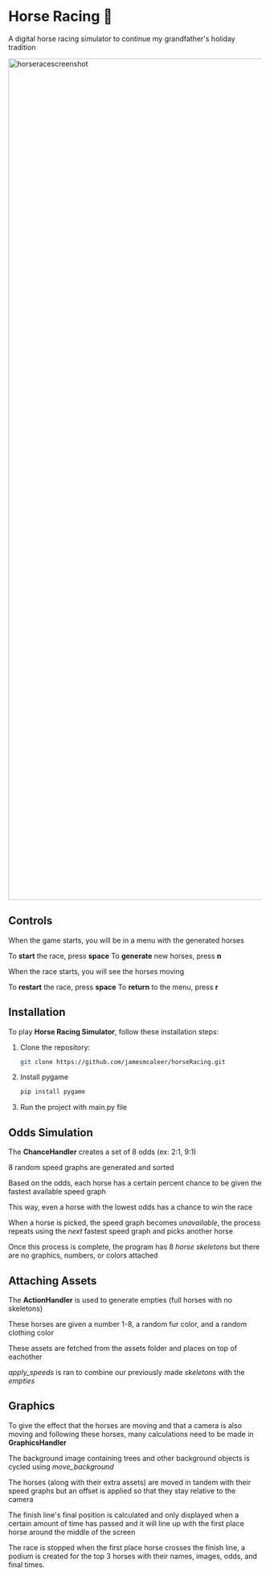 # Horse Racing 🐎
A digital horse racing simulator to continue my grandfather's holiday tradition

<img width="1675" alt="horseracescreenshot" src="https://github.com/user-attachments/assets/00fbb110-128c-4174-ac0e-dc7b88b994f4">

## Controls

When the game starts, you will be in a menu with the generated horses

To **start** the race, press **space**
To **generate** new horses, press **n**

When the race starts, you will see the horses moving

To **restart** the race, press **space**
To **return** to the menu, press **r**


## Installation

To play **Horse Racing Simulator**, follow these installation steps:

1. Clone the repository:

    ```bash
    git clone https://github.com/jamesmcaleer/horseRacing.git
    ```

2. Install pygame
   ```bash
   pip install pygame
   ```

4. Run the project with main.py file



## Odds Simulation

The **ChanceHandler** creates a set of 8 odds (ex: 2:1, 9:1)

8 random speed graphs are generated and sorted

Based on the odds, each horse has a certain percent chance to be given the fastest available speed graph

This way, even a horse with the lowest odds has a chance to win the race

When a horse is picked, the speed graph becomes _unavailable_, the process repeats using the _next_ fastest speed graph and picks another horse

Once this process is complete, the program has 8 _horse skeletons_ but there are no graphics, numbers, or colors attached

## Attaching Assets

The **ActionHandler** is used to generate empties (full horses with no skeletons)

These horses are given a number 1-8, a random fur color, and a random clothing color

These assets are fetched from the assets folder and places on top of eachother

_apply_speeds_ is ran to combine our previously made _skeletons_ with the _empties_

## Graphics

To give the effect that the horses are moving and that a camera is also moving and following these horses, many calculations need to be made in **GraphicsHandler**

The background image containing trees and other background objects is cycled using _move_background_

The horses (along with their extra assets) are moved in tandem with their speed graphs but an offset is applied so that they stay relative to the camera

The finish line's final position is calculated and only displayed when a certain amount of time has passed and it will line up with the first place horse around the middle of the screen

The race is stopped when the first place horse crosses the finish line, a podium is created for the top 3 horses with their names, images, odds, and final times.





